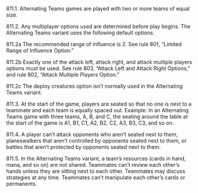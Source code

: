 811.1. Alternating Teams games are played with two or more teams of equal size.

811.2. Any multiplayer options used are determined before play begins. The Alternating Teams variant uses the following default options.

811.2a The recommended range of influence is 2. See rule 801, “Limited Range of Influence Option.”

811.2b Exactly one of the attack left, attack right, and attack multiple players options must be used. See rule 803, “Attack Left and Attack Right Options,” and rule 802, “Attack Multiple Players Option.”

811.2c The deploy creatures option isn’t normally used in the Alternating Teams variant.

811.3. At the start of the game, players are seated so that no one is next to a teammate and each team is equally spaced out.
Example: In an Alternating Teams game with three teams, A, B, and C, the seating around the table at the start of the game is A1, B1, C1, A2, B2, C2, A3, B3, C3, and so on.

811.4. A player can’t attack opponents who aren’t seated next to them, planeswalkers that aren’t controlled by opponents seated next to them, or battles that aren’t protected by opponents seated next to them.

811.5. In the Alternating Teams variant, a team’s resources (cards in hand, mana, and so on) are not shared. Teammates can’t review each other’s hands unless they are sitting next to each other. Teammates may discuss strategies at any time. Teammates can’t manipulate each other’s cards or permanents.